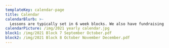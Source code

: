 ```yaml
---
templateKey: calendar-page
title: Calendar
calendarBlurb: >-
  Lessons are typically set in 6 week blocks. We also have fundraising events and summer camps with floating dates in June and July.
calendarPicture: /img/2021 yearly calendar.jpg
block1: /img/2021 Block 7 September October.pdf
block2: /img/2021 Block 8 October November December.pdf
---
```

